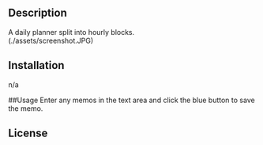 ## Description
A daily planner split into hourly blocks.  
(./assets/screenshot.JPG)

## Installation
n/a

##Usage
Enter any memos in the text area and click the blue button to save the memo.  

## License
